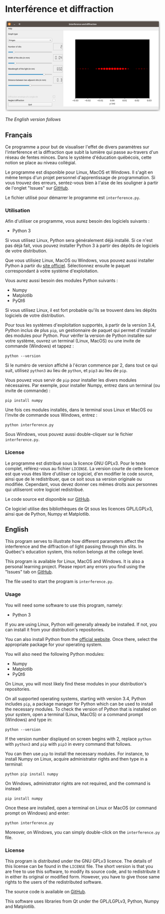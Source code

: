# Interférence et diffraction

![screenshot](https://raw.githubusercontent.com/Pattedetable/phyg-interference-diffraction/master/images/interference_screenshot.png)

_The English version follows_

## Français

Ce programme a pour but de visualiser l'effet de divers paramètres sur l'interférence et la diffraction que subit la lumière qui passe au-travers d'un réseau de fentes minces.  Dans le système d'éducation québécois, cette notion se place au niveau collégial.

Le programme est disponible pour Linux, MacOS et Windows.  Il s'agit en même temps d'un projet personnel d'apprentissage de programmation.  Si vous trouvez des erreurs, sentez-vous bien à l'aise de les souligner à partir de l'onglet "Issues" sur [GitHub](https://github.com/Pattedetable/phyg-interference-diffraction).

Le fichier utilisé pour démarrer le programme est ```interference.py```.


### Utilisation

Afin d'utiliser ce programme, vous aurez besoin des logiciels suivants :

  * Python 3

Si vous utilisez Linux, Python sera généralement déjà installé.  Si ce n'est pas déjà fait, vous pouvez installer Python 3 à partir des dépôts de logiciels de votre distribution.

Que vous utilisiez Linux, MacOS ou Windows, vous pouvez aussi installer Python à partir du [site officiel](https://www.python.org/).  Sélectionnez ensuite le paquet correspondant à votre système d'exploitation.

Vous aurez aussi besoin des modules Python suivants :

  * Numpy
  * Matplotlib
  * PyQt6

Si vous utilisez Linux, il est fort probable qu'ils se trouvent dans les dépôts logiciels de votre distribution.

Pour tous les systèmes d'exploitation supportés, à partir de la version 3.4, Python inclus de plus `pip`, un gestionnaire de paquet qui permet d'installer des modules pour Python.  Pour vérifer la version de Python installée sur votre système, ouvrez un terminal (Linux, MacOS) ou une invite de commande (Windows) et tappez :

```python --version```

Si le numéro de version affiché à l'écran commence par 2, dans tout ce qui suit, utilisez `python3` au lieu de `python`, et `pip3` au lieu de `pip`.

Vous pouvez vous servir de `pip` pour installer les divers modules nécessaires.  Par exemple, pour installer Numpy, entrez dans un terminal (ou invite de commande) :

```pip install numpy```

Une fois ces modules installés, dans le terminal sous Linux et MacOS ou l'invite de commande sous Windows, entrez :

```python interference.py```

Sous Windows, vous pouvez aussi double-cliquer sur le fichier ```interference.py```.


### License

Le programme est distribué sous la licence GNU GPLv3.  Pour le texte complet, référez-vous au fichier `LICENSE`.
La version courte de cette licence est que vous êtes libre d'utiliser ce logiciel, d'en modifier le code source, ainsi que de le redistribuer, que ce soit sous sa version originale ou modifiée.  Cependant, vous devez donner ces mêmes droits aux personnes qui utiliseront votre logiciel redistribué.

Le code source est disponible sur [GitHub](https://github.com/Pattedetable/phyg-interference-diffraction).

Ce logiciel utilise des bibliothèques de Qt sous les licences GPL/LGPLv3, ainsi que de Python, Numpy et Matplotlib.


## English

This program serves to illustrate how different parameters affect the interference and the diffraction of light passing through thin slits.  In Québec's education system, this notion belongs at the college level.

This program is available for Linux, MacOS and Windows.  It is also a personal learning project.  Please report any errors you find using the "Issues" tab on [GitHub](https://github.com/Pattedetable/phyg-interference-diffraction).

The file used to start the program is ```interference.py```.


### Usage

You will need some software to use this program, namely:

  * Python 3

If you are using Linux, Python will generally already be installed.  If not, you can install it from your distribution's repositories.

You can also install Python from the [official website](https://www.python.org/).  Once there, select the appropriate package for your operating system.

You will also need the following Python modules:

  * Numpy
  * Matplotlib
  * PyQt6

On Linux, you will most likely find these modules in your distribution's repositories.

On all supported operating systems, starting with version 3.4, Python includes `pip`, a package manager for Python which can be used to install the necessary modules.  To check the version of Python that is installed on your system, open a terminal (Linux, MacOS) or a command prompt (Windows) and type in:

```python --version```

If the version number displayed on screen begins with 2, replace `python` with `python3` and `pip` with `pip3` in every command that follows.

You can then use `pip` to install the necessary modules.  For instance, to install Numpy on Linux, acquire administrator rights and then type in a terminal:

```python pip install numpy```

On Windows, administrator rights are not required, and the command is instead:

```pip install numpy```

Once these are installed, open a terminal on Linux or MacOS (or command prompt on Windows) and enter:

```python interference.py```

Moreover, on Windows, you can simply double-click on the ```interference.py``` file.


### License

This program is distributed under the GNU GPLv3 licence.  The details of this license can be found in the `LICENSE` file.
The short version is that you are free to use this software, to modify its source code, and to redistribute it in either its original or modified form.  However, you have to give those same rights to the users of the redistributed software.

The source code is available on [GitHub](https://github.com/Pattedetable/phyg-interference-diffraction).

This software uses libraries from Qt under the GPL/LGPLv3, Python, Numpy and Matplotlib.
